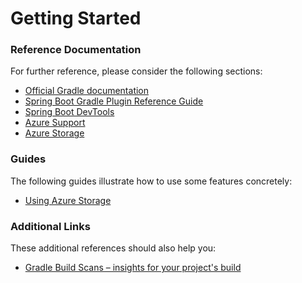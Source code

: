 # Getting Started

### Reference Documentation
For further reference, please consider the following sections:

* [Official Gradle documentation](https://docs.gradle.org)
* [Spring Boot Gradle Plugin Reference Guide](https://docs.spring.io/spring-boot/docs/2.2.6.RELEASE/gradle-plugin/reference/html/)
* [Spring Boot DevTools](https://docs.spring.io/spring-boot/docs/2.2.6.RELEASE/reference/htmlsingle/#using-boot-devtools)
* [Azure Support](https://github.com/Microsoft/azure-spring-boot/tree/master/azure-spring-boot)
* [Azure Storage](https://github.com/Microsoft/azure-spring-boot/tree/master/azure-spring-boot-starters/azure-storage-spring-boot-starter)

### Guides
The following guides illustrate how to use some features concretely:

* [Using Azure Storage](https://github.com/Microsoft/azure-spring-boot/tree/master/azure-spring-boot-samples/azure-storage-spring-boot-sample)

### Additional Links
These additional references should also help you:

* [Gradle Build Scans – insights for your project's build](https://scans.gradle.com#gradle)

